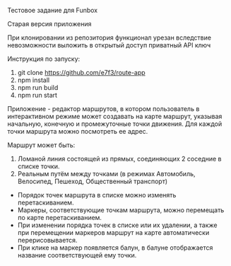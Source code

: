 Тестовое задание для Funbox

Старая версия приложения

При клонировании из репозитория функционал урезан 
вследствие невозможности выложить в открытый доступ приватный API ключ

Инструкция по запуску:
1. git clone https://github.com/e7f3/route-app
2. npm install
3. npm run build
4. npm run start

Приложение - редактор маршрутов, в котором пользователь в интерактивном режиме 
может создавать на карте маршрут, указывая начальную, 
конечную и промежуточные точки движения. Для каждой точки
маршрута можно посмотреть ее адрес.

Маршрут может быть: 
1. Ломаной линия состоящей из прямых, соединяющих 2 соседние в списке точки.
2. Реальным путём между точками (в режимах Автомобиль, Велосипед, Пешеход, Общественный транспорт)

- Порядок точек маршрута в списке можно изменять перетаскиванием.
- Маркеры, соответствующие точкам маршрута, можно перемещать по карте 
  перетаскиванием.
- При изменении порядка точек в списке или их удалении, а также при перемещении
  маркеров маршрут на карте автоматически перерисовывается.
- При клике на маркер появляется балун, в балуне отображается название
  соответствующей ему точки.
